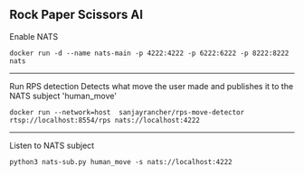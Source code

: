 ## Rock Paper Scissors AI

Enable NATS
```
docker run -d --name nats-main -p 4222:4222 -p 6222:6222 -p 8222:8222 nats 
```

____

Run RPS detection
Detects what move the user made and publishes it to the NATS subject 'human_move'
```
docker run --network=host  sanjayrancher/rps-move-detector rtsp://localhost:8554/rps nats://localhost:4222
```

___
Listen to NATS subject
```
python3 nats-sub.py human_move -s nats://localhost:4222

```

